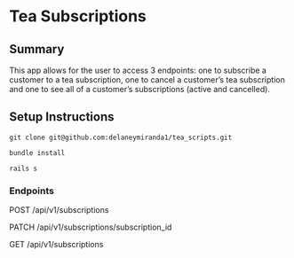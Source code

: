 # Tea Subscriptions

## Summary

This app allows for the user to access 3 endpoints: one to subscribe a customer to a tea subscription, one to cancel a customer’s tea subscription and one to see all of a customer’s subscriptions (active and cancelled).

## Setup Instructions


```git clone git@github.com:delaneymiranda1/tea_scripts.git```

```bundle install```

```rails s```

### Endpoints

POST /api/v1/subscriptions

PATCH /api/v1/subscriptions/subscription_id

GET /api/v1/subscriptions

